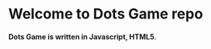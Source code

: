 Welcome to Dots Game repo
=====================

#### Dots Game is written in Javascript, HTML5.



